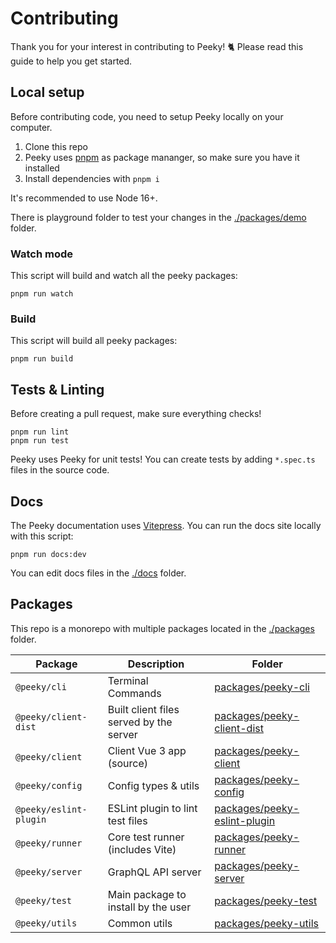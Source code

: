 # Contributing

Thank you for your interest in contributing to Peeky! :cat2: Please read this guide to help you get started.

## Local setup

Before contributing code, you need to setup Peeky locally on your computer.

1. Clone this repo
2. Peeky uses [pnpm](https://pnpm.io/) as package mananger, so make sure you have it installed
3. Install dependencies with `pnpm i`

It's recommended to use Node 16+.

There is playground folder to test your changes in the [./packages/demo](./packages/demo) folder.

### Watch mode

This script will build and watch all the peeky packages:

```
pnpm run watch
```

### Build

This script will build all peeky packages:

```
pnpm run build
```

## Tests & Linting

Before creating a pull request, make sure everything checks!

```
pnpm run lint
pnpm run test
```

Peeky uses Peeky for unit tests! You can create tests by adding `*.spec.ts` files in the source code.

## Docs

The Peeky documentation uses [Vitepress](https://github.com/vuejs/vitepress/). You can run the docs site locally with this script:

```
pnpm run docs:dev
```

You can edit docs files in the [./docs](./docs) folder.

## Packages

This repo is a monorepo with multiple packages located in the [./packages](./packages) folder.

|Package|Description|Folder|
|--|--|--|
|`@peeky/cli`|Terminal Commands|[packages/peeky-cli](./packages/peeky-cli)|
|`@peeky/client-dist`|Built client files served by the server|[packages/peeky-client-dist](./packages/peeky-client-dist)|
|`@peeky/client`|Client Vue 3 app (source)|[packages/peeky-client](./packages/peeky-client)|
|`@peeky/config`|Config types & utils|[packages/peeky-config](./packages/peeky-config)|
|`@peeky/eslint-plugin`|ESLint plugin to lint test files|[packages/peeky-eslint-plugin](./packages/peeky-eslint-plugin)|
|`@peeky/runner`|Core test runner (includes Vite)|[packages/peeky-runner](./packages/peeky-runner)|
|`@peeky/server`|GraphQL API server|[packages/peeky-server](./packages/peeky-server)|
|`@peeky/test`|Main package to install by the user|[packages/peeky-test](./packages/peeky-test)|
|`@peeky/utils`|Common utils|[packages/peeky-utils](./packages/peeky-utils)|
